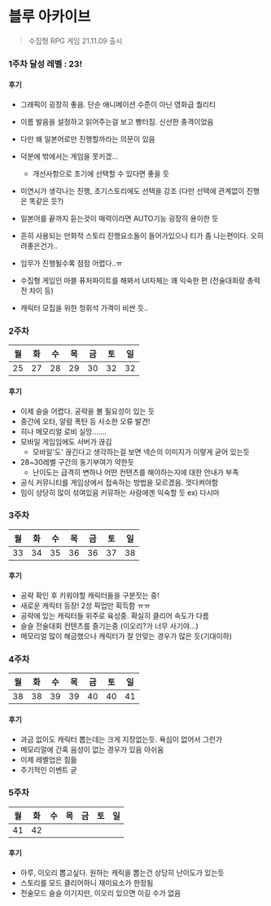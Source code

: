 # 블루 아카이브
> 수집형 RPG 게임 21.11.09 출시



### 1주차 달성 레벨 : 23!

#### 후기

- 그래픽이 굉장히 좋음. 단순 애니메이션 수준이 아닌 영화급 퀄리티
- 이름 발음을 설정하고 읽어주는걸 보고 빵터짐. 신선한 충격이었음
- 다만 왜 일본어로만 진행할까라는 의문이 있음
- 덕분에 밖에서는 게임을 못키겠...
  - 개선사항으로 초기에 선택할 수 있다면 좋을 듯

- 미연시가 생각나는 진행, 초기스토리에도 선택을 강조 (다만 선택에 관계없이 진행은 똑같은 듯?)
- 일본어를 끝까지 듣는것이 매력이라면 AUTO기능 굉장히 용이한 듯
- 흔히 사용되는 만화적 스토리 진행요소들이 들어가있으나 티가 좀 나는편이다. 오히려좋은건가..
- 임무가 진행될수록 점점 어렵다..ㅠ
- 수집형 게임인 마블 퓨처파이트를 해봐서 UI자체는 꽤 익숙한 편 (전술대회랑 총력전 차이 등)
- 캐릭터 모집을 위한 청휘석 가격이 비싼 듯..



### 2주차

| 월   | 화   | 수   | 목   | 금   | 토   | 일   |
| ---- | ---- | ---- | ---- | ---- | ---- | ---- |
| 25   | 27   | 28   | 29   | 30   | 32   | 32   |

#### 후기

- 이제 슬슬 어렵다. 공략을 볼 필요성이 있는 듯
- 중간에 오타, 알람 폭탄 등 사소한 오류 발견!
- 히나 메모리얼 로비 실망....... 
- 모바일 게임임에도 서버가 끊김
  - 모바일'도' 끊긴다고 생각하는걸 보면 넥슨의 이미지가 이렇게 굳어 있는듯
- 28~30레벨 구간의 동기부여가 약한듯
  - 난이도는 급격히 변하나 어떤 컨텐츠를 해야하는지에 대한 안내가 부족
- 공식 커뮤니티를 게임상에서 접속하는 방법을 모르겠음. 껏다켜야함
- 밈이 상당히 많이 섞여있음 커뮤하는 사람에겐 익숙할 듯 ex) 다시마



### 3주차

| 월   | 화   | 수   | 목   | 금   | 토   | 일   |
| ---- | ---- | ---- | ---- | ---- | ---- | ---- |
| 33   | 34   | 35   | 36   | 36   | 37   | 38   |

#### 후기

- 공략 확인 후 키워야할 캐릭터들을 구분짓는 중!
- 새로운 캐릭터 등장! 2성 픽업만 획득함 ㅠㅠ
- 공략에 있는 캐릭터들 위주로 육성중. 확실히 클리어 속도가 다름
- 슬슬 전술대회 컨텐츠를 즐기는중 (이오리?가 너무 사기야...)
- 메모리얼 많이 해금했으나 캐릭터가 잘 안맞는 경우가 많은 듯(기대이하)



### 4주차

| 월   | 화   | 수   | 목   | 금   | 토   | 일   |
| ---- | ---- | ---- | ---- | ---- | ---- | ---- |
| 38   | 38   | 39   | 39   | 40   | 40   | 41   |

#### 후기

- 과금 없이도 캐릭터 뽑는데는 크게 지장없는듯. 욕심이 없어서 그런가
- 메모리얼에 간혹 음성이 없는 경우가 있음 아쉬움
- 이제 레벨업은 힘듦
- 주기적인 이벤트 굳



### 5주차

| 월   | 화   | 수   | 목   | 금   | 토   | 일   |
| ---- | ---- | ---- | ---- | ---- | ---- | ---- |
| 41   | 42   |      |      |      |      |      |

#### 후기

- 아루, 이오리 뽑고싶다. 원하는 캐릭을 뽑는건 상당히 난이도가 있는듯
- 스토리를 모드 클리어하니 재미요소가 한정됨
- 전술모드 슬슬 이기지만, 이오리 있으면 이길 수가 없음
